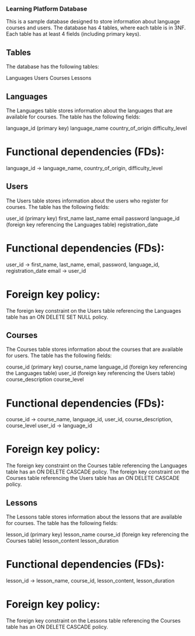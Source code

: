 ### Learning Platform Database

This is a sample database designed to store information about language courses and users. The database has 4 tables, where each table is in 3NF. Each table has at least 4 fields (including primary keys).

## Tables

The database has the following tables:

Languages
Users
Courses
Lessons

## Languages

The Languages table stores information about the languages that are available for courses. The table has the following fields:

language_id (primary key)
language_name
country_of_origin
difficulty_level

# Functional dependencies (FDs):

language_id → language_name, country_of_origin, difficulty_level

## Users

The Users table stores information about the users who register for courses. The table has the following fields:

user_id (primary key)
first_name
last_name
email
password
language_id (foreign key referencing the Languages table)
registration_date

# Functional dependencies (FDs):

user_id → first_name, last_name, email, password, language_id, registration_date
email → user_id

# Foreign key policy:

The foreign key constraint on the Users table referencing the Languages table has an ON DELETE SET NULL policy.

## Courses

The Courses table stores information about the courses that are available for users. The table has the following fields:

course_id (primary key)
course_name
language_id (foreign key referencing the Languages table)
user_id (foreign key referencing the Users table)
course_description
course_level

# Functional dependencies (FDs):

course_id → course_name, language_id, user_id, course_description, course_level
user_id → language_id

# Foreign key policy:

The foreign key constraint on the Courses table referencing the Languages table has an ON DELETE CASCADE policy.
The foreign key constraint on the Courses table referencing the Users table has an ON DELETE CASCADE policy.

## Lessons

The Lessons table stores information about the lessons that are available for courses. The table has the following fields:

lesson_id (primary key)
lesson_name
course_id (foreign key referencing the Courses table)
lesson_content
lesson_duration

# Functional dependencies (FDs):

lesson_id → lesson_name, course_id, lesson_content, lesson_duration

# Foreign key policy:

The foreign key constraint on the Lessons table referencing the Courses table has an ON DELETE CASCADE policy.
